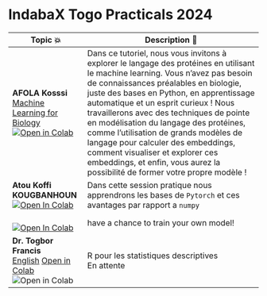 # IndabaX Togo Practicals 2024


| Topic 💥 | Description 📘 |
|----------|----------------|
| **AFOLA Kosssi** <br> [Machine Learning for Biology](https://github.com/CoTIA/RedirectIndaba/blob/main/ML_for_Bio_Indaba_PracticaI_indabaX_Togo_2024.ipynb) <br> [![Open in Colab](https://colab.research.google.com/assets/colab-badge.svg)](https://colab.research.google.com/drive/1EwBdA2us6Ddw2S_d0rp0SJ4gt-K1NAuW?usp=sharing) |Dans ce tutoriel, nous vous invitons à explorer le langage des protéines en utilisant le machine learning. Vous n’avez pas besoin de connaissances préalables en biologie, juste des bases en Python, en apprentissage automatique et un esprit curieux ! Nous travaillerons avec des techniques de pointe en modélisation du langage des protéines, comme l’utilisation de grands modèles de langage pour calculer des embeddings, comment visualiser et explorer ces embeddings, et enfin, vous aurez la possibilité de former votre propre modèle ! |
| **Atou Koffi KOUGBANHOUN** <br> <a href="https://colab.research.google.com/drive/1lxvjpOzbETOAriGBqMgHbClSlxZ25EYg?usp=sharing" target="_parent"><img src="https://colab.research.google.com/assets/colab-badge.svg" alt="Open In Colab"/></a> |Dans cette session pratique nous apprendrons  les bases de `Pytorch` et ces avantages par rapport a `numpy`|
<br> <a href="https://colab.research.google.com/drive/1lxvjpOzbETOAriGBqMgHbClSlxZ25EYg?usp=sharing" target="_parent"><img src="https://colab.research.google.com/assets/colab-badge.svg" alt="Open In Colab"/></a>| have a chance to train your own model! |
| **Dr. Togbor Francis**   <br> [English](#) [Open in Colab](#) <br> ![Open in Colab](https://colab.research.google.com/assets/colab-badge.svg) | R pour les statistiques descriptives <br> En attente |

